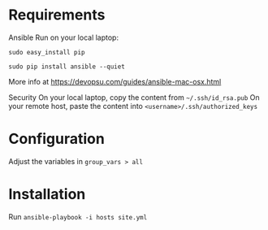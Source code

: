 # Requirements
Ansible
Run on your local laptop:

`sudo easy_install pip`

`sudo pip install ansible --quiet`

More info at https://devopsu.com/guides/ansible-mac-osx.html

Security
On your local laptop, copy the content from `~/.ssh/id_rsa.pub`
On your remote host, paste the content into `<username>/.ssh/authorized_keys`

# Configuration
Adjust the variables in `group_vars > all`

# Installation
Run `ansible-playbook -i hosts site.yml`
